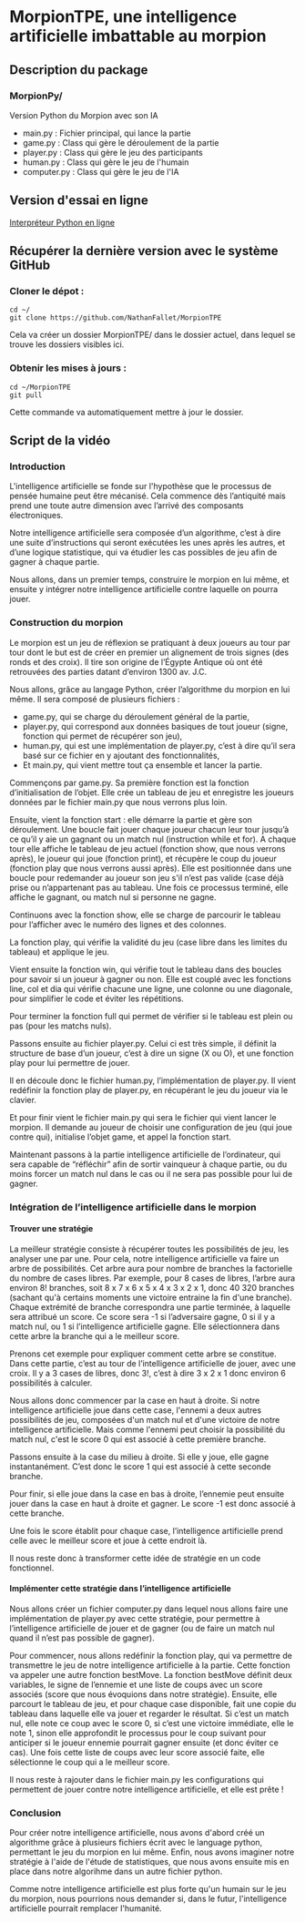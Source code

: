 # MorpionTPE, une intelligence artificielle imbattable au morpion

## Description du package

### MorpionPy/

Version Python du Morpion avec son IA

- main.py : Fichier principal, qui lance la partie
- game.py : Class qui gère le déroulement de la partie
- player.py : Class qui gère le jeu des participants
- human.py : Class qui gère le jeu de l'humain
- computer.py : Class qui gère le jeu de l'IA

## Version d'essai en ligne

[Interpréteur Python en ligne](https://repl.it/@NathanFallet/MorpionTPE)

## Récupérer la dernière version avec le système GitHub

### Cloner le dépot :

```
cd ~/
git clone https://github.com/NathanFallet/MorpionTPE
```

Cela va créer un dossier MorpionTPE/ dans le dossier actuel, dans lequel se trouve les dossiers visibles ici.

### Obtenir les mises à jours :

```
cd ~/MorpionTPE
git pull
```

Cette commande va automatiquement mettre à jour le dossier.

## Script de la vidéo

### Introduction

L'intelligence artificielle se fonde sur l'hypothèse que le processus de pensée humaine peut être mécanisé. Cela commence dès l’antiquité mais prend une toute autre dimension avec l’arrivé des composants électroniques.

Notre intelligence artificielle sera composée d’un algorithme, c’est à dire une suite d’instructions qui seront exécutées les unes après les autres, et d’une logique statistique, qui va étudier les cas possibles de jeu afin de gagner à chaque partie.

Nous allons, dans un premier temps, construire le morpion en lui même, et ensuite y intégrer notre intelligence artificielle contre laquelle on pourra jouer.

### Construction du morpion

Le morpion est un jeu de réflexion se pratiquant à deux joueurs au tour par tour dont le but est de créer en premier un alignement de trois signes (des ronds et des croix). Il tire son origine de l’Égypte Antique où ont été retrouvées des parties datant d’environ 1300 av. J.C.

Nous allons, grâce au langage Python, créer l’algorithme du morpion en lui même. Il sera composé de plusieurs fichiers :
- game.py, qui se charge du déroulement général de la partie,
- player.py, qui correspond aux données basiques de tout joueur (signe, fonction qui permet de récupérer son jeu),
- human.py, qui est une implémentation de player.py, c’est à dire qu’il sera basé sur ce fichier en y ajoutant des fonctionnalités,
- Et main.py, qui vient mettre tout ça ensemble et lancer la partie.

Commençons par game.py. Sa première fonction est la fonction d’initialisation de l’objet. Elle crée un tableau de jeu et enregistre les joueurs données par le fichier main.py que nous verrons plus loin.

Ensuite, vient la fonction start : elle démarre la partie et gère son déroulement. Une boucle fait jouer chaque joueur chacun leur tour jusqu’à ce qu’il y aie un gagnant ou un match nul (instruction while et for). A chaque tour elle affiche le tableau de jeu actuel (fonction show, que nous verrons après), le joueur qui joue (fonction print), et récupère le coup du joueur (fonction play que nous verrons aussi après). Elle est positionnée dans une boucle pour redemander au joueur son jeu s'il n’est pas valide (case déjà prise ou n’appartenant pas au tableau. Une fois ce processus terminé, elle affiche le gagnant, ou match nul si personne ne gagne.

Continuons avec la fonction show, elle se charge de parcourir le tableau pour l’afficher avec le numéro des lignes et des colonnes.

La fonction play, qui vérifie la validité du jeu (case libre dans les limites du tableau) et applique le jeu.

Vient ensuite la fonction win, qui vérifie tout le tableau dans des boucles pour savoir si un joueur à gagner ou non. Elle est couplé avec les fonctions line, col et dia qui vérifie chacune une ligne, une colonne ou une diagonale, pour simplifier le code et éviter les répétitions.

Pour terminer la fonction full qui permet de vérifier si le tableau est plein ou pas (pour les matchs nuls).

Passons ensuite au fichier player.py. Celui ci est très simple, il définit la structure de base d’un joueur, c’est à dire un signe (X ou O), et une fonction play pour lui permettre de jouer.

Il en découle donc le fichier human.py, l’implémentation de player.py. Il vient redéfinir la fonction play de player.py, en récupérant le jeu du joueur via le clavier.

Et pour finir vient le fichier main.py qui sera le fichier qui vient lancer le morpion. Il demande au joueur de choisir une configuration de jeu (qui joue contre qui), initialise l’objet game, et appel la fonction start.

Maintenant passons à la partie intelligence artificielle de l’ordinateur, qui sera capable de “réfléchir” afin de sortir vainqueur à chaque partie, ou du moins forcer un match nul dans le cas ou il ne sera pas possible pour lui de gagner.

### Intégration de l’intelligence artificielle dans le morpion

#### Trouver une stratégie

La meilleur stratégie consiste à récupérer toutes les possibilités de jeu, les analyser une par une. Pour cela, notre intelligence artificielle va faire un arbre de possibilités. Cet arbre aura pour nombre de branches la factorielle du nombre de cases libres. Par exemple, pour 8 cases de libres, l’arbre aura environ 8! branches, soit 8 x 7 x 6 x 5 x 4  x 3 x 2 x 1, donc 40 320 branches (sachant qu'à certains moments une victoire entraine la fin d'une branche). Chaque extrémité de branche correspondra une partie terminée, à laquelle sera attribué un score. Ce score sera -1 si l’adversaire gagne, 0 si il y a match nul, ou 1 si l’intelligence artificielle gagne. Elle sélectionnera dans cette arbre la branche qui a le meilleur score.

Prenons cet exemple pour expliquer comment cette arbre se constitue. Dans cette partie, c’est au tour de l’intelligence artificielle de jouer, avec une croix. Il y a 3 cases de libres, donc 3!, c’est à dire 3 x 2 x 1 donc environ 6 possibilités à calculer.

Nous allons donc commencer par la case en haut à droite. Si notre intelligence artificielle joue dans cette case, l'ennemi a deux autres possibilités de jeu, composées d'un match nul et d'une victoire de notre intelligence artificielle. Mais comme l'ennemi peut choisir la possibilité du match nul, c'est le score 0 qui est associé à cette première branche.

Passons ensuite à la case du milieu à droite. Si elle y joue, elle gagne instantanément. C’est donc le score 1 qui est associé à cette seconde branche.

Pour finir, si elle joue dans la case en bas à droite, l’ennemie peut ensuite jouer dans la case en haut à droite et gagner. Le score -1 est donc associé à cette branche.

Une fois le score établit pour chaque case, l’intelligence artificielle prend celle avec le meilleur score et joue à cette endroit là.

Il nous reste donc à transformer cette idée de stratégie en un code fonctionnel.

#### Implémenter cette stratégie dans l’intelligence artificielle

Nous allons créer un fichier computer.py dans lequel nous allons faire une implémentation de player.py avec cette stratégie, pour permettre à l’intelligence artificielle de jouer et de gagner (ou de faire un match nul quand il n’est pas possible de gagner).

Pour commencer, nous allons redéfinir la fonction play, qui va permettre de transmettre le jeu de notre intelligence artificielle à la partie. Cette fonction va appeler une autre fonction bestMove. La fonction bestMove définit deux variables, le signe de l’ennemie et une liste de coups avec un score associés (score que nous évoquions dans notre stratégie). Ensuite, elle parcourt le tableau de jeu, et pour chaque case disponible, fait une copie du tableau dans laquelle elle va jouer et regarder le résultat. Si c’est un match nul, elle note ce coup avec le score 0, si c’est une victoire immédiate, elle le note 1, sinon elle approfondit le processus pour le coup suivant pour anticiper si le joueur ennemie pourrait gagner ensuite (et donc éviter ce cas). Une fois cette liste de coups avec leur score associé faite, elle sélectionne le coup qui a le meilleur score.

Il nous reste à rajouter dans le fichier main.py les configurations qui permettent de jouer contre notre intelligence artificielle, et elle est prête !

### Conclusion

Pour créer notre intelligence artificielle, nous avons d'abord créé un algorithme grâce à plusieurs fichiers écrit avec le language python, permettant le jeu du morpion en lui même. Enfin, nous avons imaginer notre stratégie à l'aide de l'étude de statistiques, que nous avons ensuite mis en place dans notre algorihme dans un autre fichier python.

Comme notre intelligence artificielle est plus forte qu'un humain sur le jeu du morpion, nous pourrions nous demander si, dans le futur, l'intelligence artificielle pourrait remplacer l'humanité.
